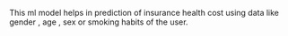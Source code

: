 This ml model helps in prediction of insurance health cost using data like gender , age , sex or smoking habits of the user.
